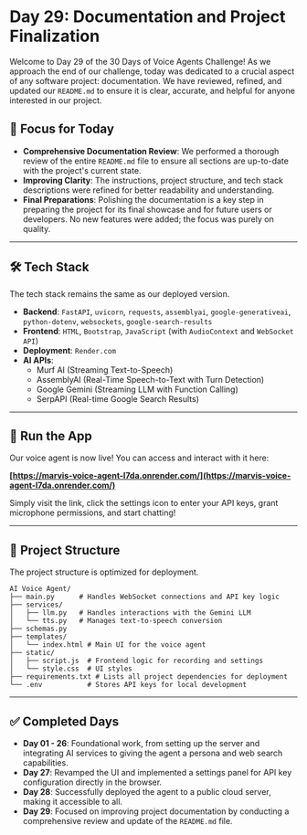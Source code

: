 # Day 29: Documentation and Project Finalization

Welcome to Day 29 of the 30 Days of Voice Agents Challenge\! As we approach the end of our challenge, today was dedicated to a crucial aspect of any software project: documentation. We have reviewed, refined, and updated our `README.md` to ensure it is clear, accurate, and helpful for anyone interested in our project.

## 🧠 Focus for Today

  * **Comprehensive Documentation Review**: We performed a thorough review of the entire `README.md` file to ensure all sections are up-to-date with the project's current state.
  * **Improving Clarity**: The instructions, project structure, and tech stack descriptions were refined for better readability and understanding.
  * **Final Preparations**: Polishing the documentation is a key step in preparing the project for its final showcase and for future users or developers. No new features were added; the focus was purely on quality.

-----

## 🛠 Tech Stack

The tech stack remains the same as our deployed version.

  * **Backend**: `FastAPI`, `uvicorn`, `requests`, `assemblyai`, `google-generativeai`, `python-dotenv`, `websockets`, `google-search-results`
  * **Frontend**: `HTML`, `Bootstrap`, `JavaScript` (with `AudioContext` and `WebSocket API`)
  * **Deployment**: `Render.com`
  * **AI APIs**:
      * Murf AI (Streaming Text-to-Speech)
      * AssemblyAI (Real-Time Speech-to-Text with Turn Detection)
      * Google Gemini (Streaming LLM with Function Calling)
      * SerpAPI (Real-time Google Search Results)

-----

## 🚀 Run the App

Our voice agent is now live\! You can access and interact with it here:

**[https://marvis-voice-agent-l7da.onrender.com/](https://marvis-voice-agent-l7da.onrender.com/)**

Simply visit the link, click the settings icon to enter your API keys, grant microphone permissions, and start chatting\!

-----

## 📂 Project Structure

The project structure is optimized for deployment.

```
AI Voice Agent/
├── main.py      # Handles WebSocket connections and API key logic
├── services/
│   ├── llm.py   # Handles interactions with the Gemini LLM
│   └── tts.py   # Manages text-to-speech conversion
├── schemas.py
├── templates/
│   └── index.html # Main UI for the voice agent
├── static/
│   ├── script.js  # Frontend logic for recording and settings
│   └── style.css  # UI styles
├── requirements.txt # Lists all project dependencies for deployment
└── .env           # Stores API keys for local development
```

-----

## ✅ Completed Days

  * **Day 01 - 26**: Foundational work, from setting up the server and integrating AI services to giving the agent a persona and web search capabilities.
  * **Day 27**: Revamped the UI and implemented a settings panel for API key configuration directly in the browser.
  * **Day 28**: Successfully deployed the agent to a public cloud server, making it accessible to all.
  * **Day 29**: Focused on improving project documentation by conducting a comprehensive review and update of the `README.md` file.
